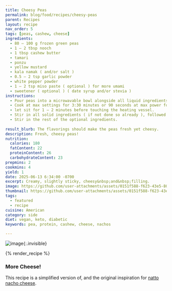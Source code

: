 ```yaml
---
title: Cheesy Peas
permalink: blog/food/recipes/cheesy-peas
parent: Recipes
layout: recipe
nav_order: 5
tags: [peas, cashew, cheese]
ingredients:
  - 80 – 100 g frozen green peas
  - 1 – 2 tbsp nooch
  - 1 tbsp cashew butter
  - tamari
  - ponzu
  - yellow mustard
  - kala namak ( and/or salt )
  - 0.5 – 2 tsp garlic powder
  - white pepper powder
  - 1 – 2 tsp miso paste ( optional ) for more umami
  - sweetener ( optional ) ( date syrup and/or stevia )
instructions:
  - Pour peas into a microwavable bowl alongside all liquid ingredients. If adding powdered ingredients ( except for kala namak ) stir them in.
  - Cook at max settings for 3:30 minutes or 90 seconds at max power followed by 2:45 at 20% power. If using a lid, reduce the cooking time by 30 –40 s.
  - let sit for 1 – 2 minutes before touching the heating vessel.
  - Stir in all solid ingredients ( if not done so already ), followed by cashew butter and kala namak.
  - Stir in the rest of the optional ingredients. 
  
result_blurb: The flavorings should make the peas fresh yet cheesy.
description: Fresh, cheesy peas!
nutrition:
  calories: 180
  fatContent: 22
  proteinContent: 26
  carbohydrateContent: 23
prepmins: 2
cookmins: 4
yield: 1
date: 2025-06-13 6:34:00 -0700
excerpt: Creamy, slightly sticky, cheesy&nbsp;and&nbsp;filling.
image: https://github.com/user-attachments/assets/0151f588-f623-43e5-807b-f02945034ff3
thumbnail: https://github.com/user-attachments/assets/0151f588-f623-43e5-807b-f02945034ff3
tags:
  - featured
  - recipe
cuisine: American
category: side
diet: vegan, keto, diabetic
keywords: pea, protein, cashew, cheese, nachos

---
```


![image](https://github.com/user-attachments/assets/0151f588-f623-43e5-807b-f02945034ff3){:.invisible}

{% render_recipe %}

### More Cheese!
This recipe is a simplified version of, and the original inspiration for [natto nacho cheese](natto-nacho-cheese).


<!-- ![image](https://github.com/user-attachments/assets/9658417e-cf49-43bd-8fae-7a2c73e25605){: style="float: right; width: 50%"} -->
